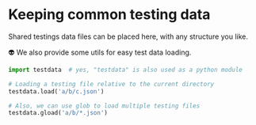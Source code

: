 # Keeping common testing data

Shared testings data files can be placed here, with any structure you like.

👽 We also provide some utils for easy test data loading.

```python
import testdata  # yes, "testdata" is also used as a python module

# Loading a testing file relative to the current directory
testdata.load('a/b/c.json')

# Also, we can use glob to load multiple testing files
testdata.gload('a/b/*.json')
```
